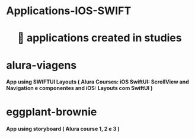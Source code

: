# Applications-IOS-SWIFT


<h1 align="center">
    <p align="center">🚀 applications created in studies </p>
</h1>

# alura-viagens
<h4> App using SWIFTUI Layouts ( Alura Courses: iOS SwiftUI: ScrollView and Navigation e componentes and iOS: Layouts com SwiftUI )  </h4>


# eggplant-brownie
<h4> App using storyboard ( Alura course 1, 2 e 3 ) </h4>




